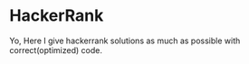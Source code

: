 # HackerRank
Yo, Here I give hackerrank solutions as much as possible with correct(optimized) code.
